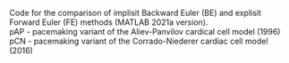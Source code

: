 
Code for the comparison of implisit Backward Euler (BE) and explisit Forward Euler (FE) methods (MATLAB 2021a version).<br>
pAP - pacemaking variant of the Aliev-Panvilov cardical cell model (1996)<br>
pCN - pacemaking variant of the Corrado-Niederer cardiac cell model (2016)<br>
